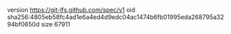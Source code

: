 version https://git-lfs.github.com/spec/v1
oid sha256:4805eb58fc4ad1e6a4ed4d9edc04ac1474b6fb01995eda268795a3294bf0650d
size 67911
